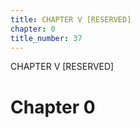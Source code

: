 ```yaml
---
title: CHAPTER V [RESERVED]
chapter: 0
title_number: 37
---
```


CHAPTER V [RESERVED]

# Chapter 0


